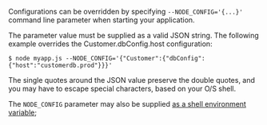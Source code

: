 Configurations can be overridden by specifying ```--NODE_CONFIG='{...}'``` command line parameter when starting your application.

The parameter value must be supplied as a valid JSON string.  The following example overrides the Customer.dbConfig.host configuration:

```
$ node myapp.js --NODE_CONFIG='{"Customer":{"dbConfig":{"host":"customerdb.prod"}}}'
```

The single quotes around the JSON value preserve the double quotes, and you may have to escape special characters, based on your O/S shell.

The ```NODE_CONFIG``` parameter may also be supplied [as a shell environment variable](https://github.com/lorenwest/node-config/wiki/Environment-Variables#node_config);

